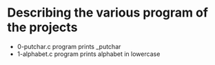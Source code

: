 # Describing the various program of the projects
- 0-putchar.c program prints _putchar
- 1-alphabet.c program prints alphabet in lowercase 
